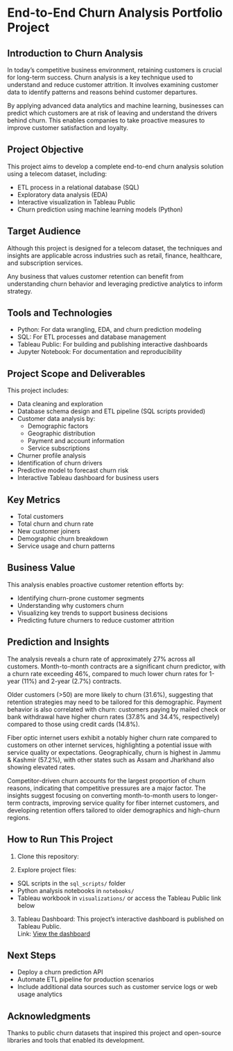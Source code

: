 
# End-to-End Churn Analysis Portfolio Project

## Introduction to Churn Analysis
In today’s competitive business environment, retaining customers is crucial for long-term success. Churn analysis is a key technique used to understand and reduce customer attrition. It involves examining customer data to identify patterns and reasons behind customer departures.

By applying advanced data analytics and machine learning, businesses can predict which customers are at risk of leaving and understand the drivers behind churn. This enables companies to take proactive measures to improve customer satisfaction and loyalty.

## Project Objective
This project aims to develop a complete end-to-end churn analysis solution using a telecom dataset, including:

- ETL process in a relational database (SQL)
- Exploratory data analysis (EDA)
- Interactive visualization in Tableau Public
- Churn prediction using machine learning models (Python)

## Target Audience
Although this project is designed for a telecom dataset, the techniques and insights are applicable across industries such as retail, finance, healthcare, and subscription services.

Any business that values customer retention can benefit from understanding churn behavior and leveraging predictive analytics to inform strategy.

## Tools and Technologies
- Python: For data wrangling, EDA, and churn prediction modeling
- SQL: For ETL processes and database management
- Tableau Public: For building and publishing interactive dashboards
- Jupyter Notebook: For documentation and reproducibility

## Project Scope and Deliverables
This project includes:

- Data cleaning and exploration
- Database schema design and ETL pipeline (SQL scripts provided)
- Customer data analysis by:
  - Demographic factors
  - Geographic distribution
  - Payment and account information
  - Service subscriptions
- Churner profile analysis
- Identification of churn drivers
- Predictive model to forecast churn risk
- Interactive Tableau dashboard for business users

## Key Metrics
- Total customers
- Total churn and churn rate
- New customer joiners
- Demographic churn breakdown
- Service usage and churn patterns

## Business Value
This analysis enables proactive customer retention efforts by:

- Identifying churn-prone customer segments
- Understanding why customers churn
- Visualizing key trends to support business decisions
- Predicting future churners to reduce customer attrition

## Prediction and Insights

The analysis reveals a churn rate of approximately 27% across all customers. Month-to-month contracts are a significant churn predictor, with a churn rate exceeding 46%, compared to much lower churn rates for 1-year (11%) and 2-year (2.7%) contracts. 

Older customers (>50) are more likely to churn (31.6%), suggesting that retention strategies may need to be tailored for this demographic. Payment behavior is also correlated with churn: customers paying by mailed check or bank withdrawal have higher churn rates (37.8% and 34.4%, respectively) compared to those using credit cards (14.8%).

Fiber optic internet users exhibit a notably higher churn rate compared to customers on other internet services, highlighting a potential issue with service quality or expectations. Geographically, churn is highest in Jammu & Kashmir (57.2%), with other states such as Assam and Jharkhand also showing elevated rates.

Competitor-driven churn accounts for the largest proportion of churn reasons, indicating that competitive pressures are a major factor. The insights suggest focusing on converting month-to-month users to longer-term contracts, improving service quality for fiber internet customers, and developing retention offers tailored to older demographics and high-churn regions.

## How to Run This Project
1. Clone this repository:

2. Explore project files:
- SQL scripts in the `sql_scripts/` folder
- Python analysis notebooks in `notebooks/`
- Tableau workbook in `visualizations/` or access the Tableau Public link below

3. Tableau Dashboard:
This project’s interactive dashboard is published on Tableau Public.  
Link: [View the dashboard](https://public.tableau.com/app/profile/felicia.wijaya/viz/churnanalysis_17524691568160/Dashboard1)

## Next Steps
- Deploy a churn prediction API
- Automate ETL pipeline for production scenarios
- Include additional data sources such as customer service logs or web usage analytics

## Acknowledgments
Thanks to public churn datasets that inspired this project and open-source libraries and tools that enabled its development.


